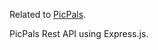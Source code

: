 Related to [PicPals](https://github.com/gitgargamel6/PicPals).  

PicPals Rest API using Express.js.
